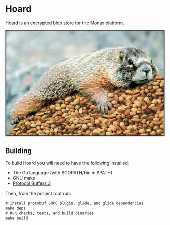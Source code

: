 # Hoard

Hoard is an encrypted blob store for the Monax platform.

![hoarding marmot](docs/images/hoard.jpg)

## 

## Building

To build Hoard you will need to have the following installed:
- The Go language (with $GOPATH/bin in $PATH)
- GNU make
- [Protocol Buffers 3](https://github.com/google/protobuf/releases/tag/v3.3.0)

Then, from the project root run:

```shell
# Install protobuf GRPC plugin, glide, and glide dependencies
make deps
# Run checks, tests, and build binaries
make build
```
